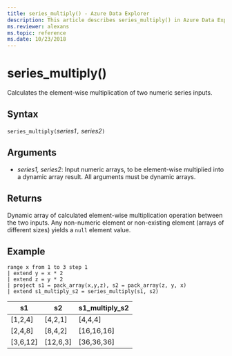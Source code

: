 ```yaml
---
title: series_multiply() - Azure Data Explorer
description: This article describes series_multiply() in Azure Data Explorer.
ms.reviewer: alexans
ms.topic: reference
ms.date: 10/23/2018
---
```

# series_multiply()

Calculates the element-wise multiplication of two numeric series inputs.

## Syntax

`series_multiply(`*series1*`,` *series2*`)`

## Arguments

* *series1, series2*: Input numeric arrays, to be element-wise multiplied into a dynamic array result. All arguments must be dynamic arrays. 

## Returns

Dynamic array of calculated element-wise multiplication operation between the two inputs. Any non-numeric element or non-existing element (arrays of different sizes) yields a `null` element value.

## Example

<!-- csl: https://help.kusto.windows.net/Samples -->
```kusto
range x from 1 to 3 step 1
| extend y = x * 2
| extend z = y * 2
| project s1 = pack_array(x,y,z), s2 = pack_array(z, y, x)
| extend s1_multiply_s2 = series_multiply(s1, s2)
```

|s1	        |s2|	    s1_multiply_s2|
|---|---|---|
|[1,2,4]	|[4,2,1]|	[4,4,4]|
|[2,4,8]	|[8,4,2]|	[16,16,16]|
|[3,6,12]	|[12,6,3]|	[36,36,36]|
